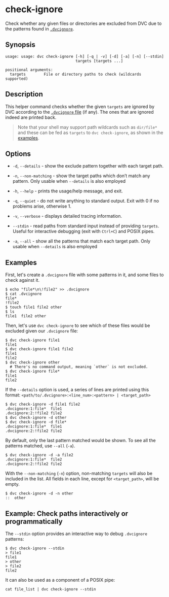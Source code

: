 # check-ignore

Check whether any given files or directories are excluded from DVC due to the
patterns found in [`.dvcignore`](/doc/user-guide/dvcignore).

## Synopsis

```usage
usage: usage: dvc check-ignore [-h] [-q | -v] [-d] [-a] [-n] [--stdin]
                               targets [targets ...]

positional arguments:
  targets        File or directory paths to check (wildcards supported)
```

## Description

This helper command checks whether the given `targets` are ignored by DVC
according to the [`.dvcignore` file](/doc/user-guide/dvcignore) (if any). The
ones that are ignored indeed are printed back.

> Note that your shell may support path wildcards such as `dir/file*` and these
> can be fed as `targets` to `dvc check-ignore`, as shown in the
> [examples](#examples).

## Options

- `-d`, `--details` - show the exclude pattern together with each target path.

- `-n`, `--non-matching` - show the target paths which don’t match any pattern.
  Only usable when `--details` is also employed

- `-h`, `--help` - prints the usage/help message, and exit.

- `-q`, `--quiet` - do not write anything to standard output. Exit with 0 if no
  problems arise, otherwise 1.

- `-v`, `--verbose` - displays detailed tracing information.

- `--stdin` - read paths from standard input instead of providing `targets`.
  Useful for interactive debugging (exit with `Ctrl+C`) and POSIX pipes.
  
- `-a`, `--all` - show all the patterns that match each target path. Only usable
  when `--details` is also employed

## Examples

First, let's create a `.dvcignore` file with some patterns in it, and some files
to check against it.

```dvc
$ echo "file*\n\!file2" >> .dvcignore
$ cat .dvcignore
file*
!file2
$ touch file1 file2 other
$ ls
file1  file2 other
```

Then, let's use `dvc check-ignore` to see which of these files would be excluded
given our `.dvcignore` file:

```dvc
$ dvc check-ignore file1
file1
$ dvc check-ignore file1 file2
file1
file2
$ dvc check-ignore other
  # There's no command output, meaning `other` is not excluded.
$ dvc check-ignore file*
file1
file2
```

If the `--details` option is used, a series of lines are printed using this
format: `<path/to/.dvcignore>:<line_num>:<pattern> | <target_path>`

```dvc
$ dvc check-ignore -d file1 file2
.dvcignore:1:file*	file1
.dvcignore:2:!file2	file2
$ dvc check-ignore -d other
$ dvc check-ignore -d file*
.dvcignore:1:file*	file1
.dvcignore:2:!file2	file2
```

By default, only the last pattern matched would be shown. To see all the
patterns matched, use `--all` (`-a`).

```dvc
$ dvc check-ignore -d -a file2
.dvcignore:1:file*	file2
.dvcignore:2:!file2	file2
```

With the `--non-matching` (`-n`) option, non-matching `targets` will also be
included in the list. All fields in each line, except for `<target_path>`, will
be empty.

```dvc
$ dvc check-ignore -d -n other
::	other
```

## Example: Check paths interactively or programmatically

The `--stdin` option provides an interactive way to debug `.dvcignore` patterns:

```dvc
$ dvc check-ignore --stdin
> file1
file1
> other
> file2
file2
```

It can also be used as a component of a POSIX pipe:

```dvc
cat file_list | dvc check-ignore --stdin 
```
